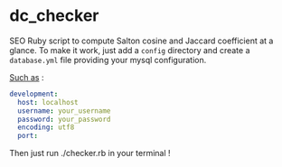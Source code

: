 # dc_checker
SEO Ruby script to compute Salton cosine and Jaccard coefficient at a glance.
To make it work, just add a `config` directory and create a `database.yml` file providing your mysql configuration.

<u>Such as</u> :

``` yml
development:
  host: localhost
  username: your_username
  password: your_password
  encoding: utf8
  port:
```

Then just run ./checker.rb in your terminal !
